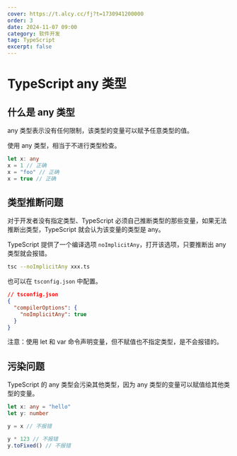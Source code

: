 ```yaml
---
cover: https://t.alcy.cc/fj?t=1730941200000
order: 3
date: 2024-11-07 09:00
category: 软件开发
tag: TypeScript
excerpt: false
---
```


# TypeScript any 类型

## 什么是 any 类型

any 类型表示没有任何限制，该类型的变量可以赋予任意类型的值。

使用 any 类型，相当于不进行类型检查。

```TypeScript
let x: any
x = 1 // 正确
x = "foo" // 正确
x = true // 正确
```

## 类型推断问题

对于开发者没有指定类型、TypeScript 必须自己推断类型的那些变量，如果无法推断出类型，TypeScript 就会认为该变量的类型是 any。

TypeScript 提供了一个编译选项 `noImplicitAny`，打开该选项，只要推断出 any 类型就会报错。

```sh
tsc --noImplicitAny xxx.ts
```

也可以在 `tsconfig.json` 中配置。

```json
// tsconfig.json
{
  "compilerOptions": {
    "noImplicitAny": true
  }
}
```

注意：使用 let 和 var 命令声明变量，但不赋值也不指定类型，是不会报错的。

## 污染问题

TypeScript 的 any 类型会污染其他类型，因为 any 类型的变量可以赋值给其他类型的变量。

```TypeScript
let x: any = "hello"
let y: number

y = x // 不报错

y * 123 // 不报错
y.toFixed() // 不报错
```